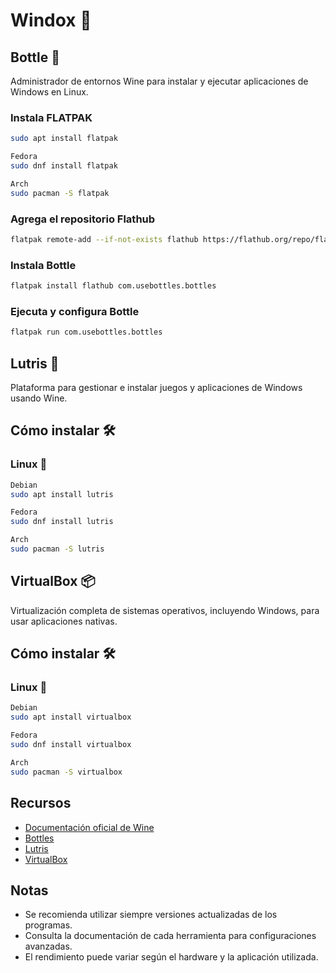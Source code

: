 # Windox 🍷

## Bottle 🍾
Administrador de entornos Wine para instalar y ejecutar aplicaciones de Windows en Linux.

### Instala FLATPAK
```bash
sudo apt install flatpak
```
```bash
Fedora
sudo dnf install flatpak
```
```bash
Arch
sudo pacman -S flatpak
```
### Agrega el repositorio Flathub
```bash
flatpak remote-add --if-not-exists flathub https://flathub.org/repo/flathub.flatpakrepo
```
### Instala Bottle
```bash
flatpak install flathub com.usebottles.bottles
```

### Ejecuta y configura Bottle
```bash
flatpak run com.usebottles.bottles
```

## Lutris 🦦
Plataforma para gestionar e instalar juegos y aplicaciones de Windows usando Wine.

## Cómo instalar 🛠
### Linux 🐧

```bash
Debian
sudo apt install lutris
```
```bash
Fedora
sudo dnf install lutris
```
```bash
Arch
sudo pacman -S lutris
```

## VirtualBox 📦
Virtualización completa de sistemas operativos, incluyendo Windows, para usar aplicaciones nativas.

## Cómo instalar 🛠
### Linux 🐧

```bash
Debian
sudo apt install virtualbox
```
```bash
Fedora
sudo dnf install virtualbox
```
```bash
Arch
sudo pacman -S virtualbox
```

## Recursos
- [Documentación oficial de Wine](https://wiki.winehq.org/)
- [Bottles](https://usebottles.com/)
- [Lutris](https://lutris.net/)
- [VirtualBox](https://www.virtualbox.org/)

## Notas
- Se recomienda utilizar siempre versiones actualizadas de los programas.
- Consulta la documentación de cada herramienta para configuraciones avanzadas.
- El rendimiento puede variar según el hardware y la aplicación utilizada.
